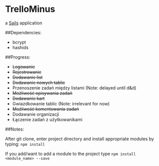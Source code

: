 # TrelloMinus

a [Sails](http://sailsjs.org) application

##Dependencies:
* bcrypt
* hashids

##Progress:
* ~~Logowanie~~
* ~~Rejestrowanie~~
* ~~Dodawanie list~~
* ~~Dodawanie nowych tablic~~
* Przenoszenie zadań między listami (Note: delayed until d&d)
* ~~Możliwość opisywania zadań~~
* ~~Dodawanie kart~~
* Gwiazdkowanie tablic (Note: irrelevant for now)
* ~~Możliwość komentowania zadań~~
* Dodawanie organizacji
* Łączenie zadań z użytkowanikami


##Notes:

After git clone, enter project directory and install appropriate modules by typing:
`npm install`

If you add/want to add a module to the project type
`npm install <module_name> --save`

